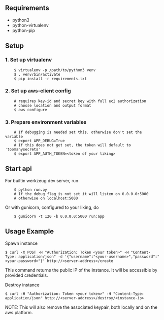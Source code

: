 ## Requirements

* python3
* python-virtualenv
* python-pip

## Setup

### 1. Set up virtualenv
```lang=shell
    $ virtualenv -p /path/to/python3 venv
    $ . venv/bin/activate
    $ pip install -r requirements.txt
```
### 2. Set up aws-client config
```lang=shell
    # requires key-id and secret key with full ec2 authorization
    # choose location and output format
    $ aws configure
```
### 3. Prepare environment variables 
```lang=shell
    # If debugging is needed set this, otherwise don't set the variable 
    $ export APP_DEBUG=True
    # If this does not get set, the token will default to 'toomanysecrets'
    $ export APP_AUTH_TOKEN=<token of your liking>
```

## Start api
For builtin werkzeug dev server, run
```lang=shell
    $ python run.py 
    # If the debug flag is not set it will listen on 0.0.0.0:5000
    # otherwise on localhost:5000
```
Or with gunicorn, configured to your liking, do
```lang=shell
    $ gunicorn -t 120 -b 0.0.0.0:5000 run:app
```
## Usage Example
Spawn instance
```lang=shell
$ curl -X POST -H "Authorization: Token <your token>" -H "Content-Type: application/json" -d '{"username":"<your-username>","password":"<your-password>"}' http://<server-address>/create
```
This command returns the public IP of the instance. It will be accessible by provided credentials.

Destroy instance
```lang=shell
$ curl -H "Authorization: Token <your token>" -H "Content-Type: application/json" http://<server-address>/destroy/<instance-ip>
```
NOTE: This will also remove the associated keypair, both locally and on the aws platform.

